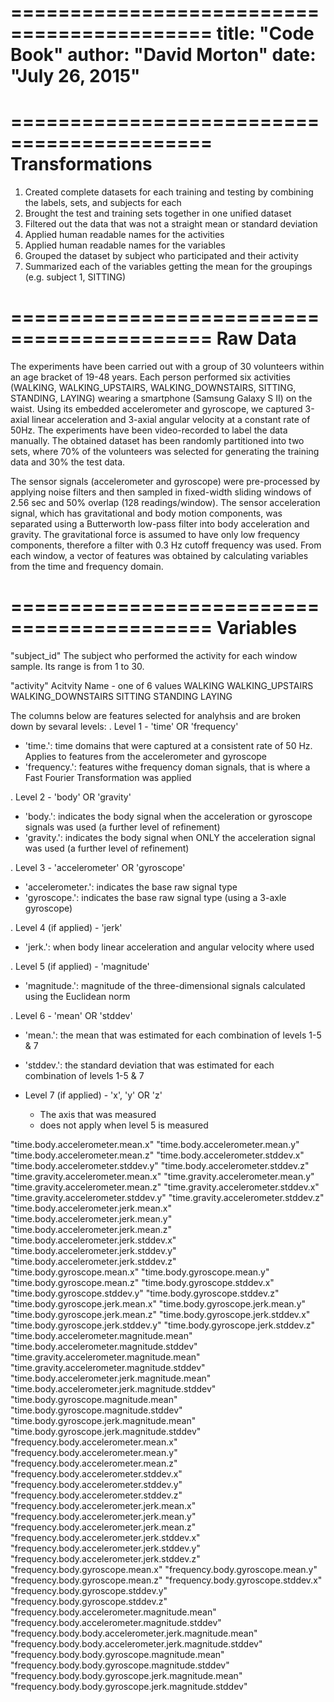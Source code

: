 ===========================================
title: "Code Book"
author: "David Morton"
date: "July 26, 2015"
===========================================

===========================================
Transformations
===========================================
1. Created complete datasets for each training and testing by combining the labels, sets, and subjects for each
2. Brought the test and training sets together in one unified dataset
3. Filtered out the data that was not a straight mean or standard deviation
4. Applied human readable names for the activities
5. Applied human readable names for the variables
6. Grouped the dataset by subject who participated and their activity
7. Summarized each of the variables getting the mean for the groupings (e.g. subject 1, SITTING)

===========================================
Raw Data
===========================================
The experiments have been carried out with a group of 30 volunteers within an age bracket of 19-48 years. Each person performed six activities (WALKING, WALKING_UPSTAIRS, WALKING_DOWNSTAIRS, SITTING, STANDING, LAYING) wearing a smartphone (Samsung Galaxy S II) on the waist. Using its embedded accelerometer and gyroscope, we captured 3-axial linear acceleration and 3-axial angular velocity at a constant rate of 50Hz. The experiments have been video-recorded to label the data manually. The obtained dataset has been randomly partitioned into two sets, where 70% of the volunteers was selected for generating the training data and 30% the test data. 

The sensor signals (accelerometer and gyroscope) were pre-processed by applying noise filters and then sampled in fixed-width sliding windows of 2.56 sec and 50% overlap (128 readings/window). The sensor acceleration signal, which has gravitational and body motion components, was separated using a Butterworth low-pass filter into body acceleration and gravity. The gravitational force is assumed to have only low frequency components, therefore a filter with 0.3 Hz cutoff frequency was used. From each window, a vector of features was obtained by calculating variables from the time and frequency domain. 

===========================================
Variables
===========================================

"subject_id"
    The subject who performed the activity for each window sample. Its range is from 1 to 30.
    
"activity"
    Acitvity Name - one of 6 values
      WALKING
      WALKING_UPSTAIRS
      WALKING_DOWNSTAIRS
      SITTING
      STANDING
      LAYING
      
The columns below are features selected for analyhsis and are broken down by sevaral levels:
. Level 1 - 'time' OR 'frequency'
  - 'time.': time domains that were captured at a consistent rate of 50 Hz. Applies to features from the accelerometer and gyroscope
  - 'frequency.': features withe frequency doman signals, that is where a Fast Fourier Transformation was applied

. Level 2 - 'body' OR 'gravity'
  - 'body.': indicates the body signal when the acceleration or gyroscope signals was used (a further level of refinement)
  - 'gravity.': indicates the body signal when ONLY the acceleration signal was used (a further level of refinement)

. Level 3 - 'accelerometer' OR 'gyroscope'
  - 'accelerometer.': indicates the base raw signal type 
  - 'gyroscope.': indicates the base raw signal type (using a 3-axle gyroscope)
  
. Level 4 (if applied) - 'jerk' 
  - 'jerk.': when body linear acceleration and angular velocity where used

. Level 5 (if applied) - 'magnitude' 
  - 'magnitude.': magnitude of the three-dimensional signals calculated using the Euclidean norm

. Level 6 - 'mean' OR 'stddev'
  - 'mean.': the mean that was estimated for each combination of levels 1-5 & 7  
  - 'stddev.': the standard deviation that was estimated for each combination of levels 1-5 & 7  

- Level 7 (if applied) - 'x', 'y' OR 'z'
  - The axis that was measured
  - does not apply when level 5 is measured

"time.body.accelerometer.mean.x"
"time.body.accelerometer.mean.y"                         
"time.body.accelerometer.mean.z"
"time.body.accelerometer.stddev.x"                       
"time.body.accelerometer.stddev.y"
"time.body.accelerometer.stddev.z"                       
"time.gravity.accelerometer.mean.x"
"time.gravity.accelerometer.mean.y"                      
"time.gravity.accelerometer.mean.z"
"time.gravity.accelerometer.stddev.x"                    
"time.gravity.accelerometer.stddev.y"
"time.gravity.accelerometer.stddev.z"                    
"time.body.accelerometer.jerk.mean.x"
"time.body.accelerometer.jerk.mean.y"                    
"time.body.accelerometer.jerk.mean.z"
"time.body.accelerometer.jerk.stddev.x"                  
"time.body.accelerometer.jerk.stddev.y"
"time.body.accelerometer.jerk.stddev.z"                  
"time.body.gyroscope.mean.x"
"time.body.gyroscope.mean.y"                             
"time.body.gyroscope.mean.z"
"time.body.gyroscope.stddev.x"                           
"time.body.gyroscope.stddev.y"
"time.body.gyroscope.stddev.z"                           
"time.body.gyroscope.jerk.mean.x"
"time.body.gyroscope.jerk.mean.y"                        
"time.body.gyroscope.jerk.mean.z"
"time.body.gyroscope.jerk.stddev.x"                      
"time.body.gyroscope.jerk.stddev.y"
"time.body.gyroscope.jerk.stddev.z"                      
"time.body.accelerometer.magnitude.mean"
"time.body.accelerometer.magnitude.stddev"               
"time.gravity.accelerometer.magnitude.mean"
"time.gravity.accelerometer.magnitude.stddev"            
"time.body.accelerometer.jerk.magnitude.mean"
"time.body.accelerometer.jerk.magnitude.stddev"          
"time.body.gyroscope.magnitude.mean"
"time.body.gyroscope.magnitude.stddev"                   
"time.body.gyroscope.jerk.magnitude.mean"
"time.body.gyroscope.jerk.magnitude.stddev"              
"frequency.body.accelerometer.mean.x"
"frequency.body.accelerometer.mean.y"                    
"frequency.body.accelerometer.mean.z"
"frequency.body.accelerometer.stddev.x"                  
"frequency.body.accelerometer.stddev.y"
"frequency.body.accelerometer.stddev.z"                  
"frequency.body.accelerometer.jerk.mean.x"
"frequency.body.accelerometer.jerk.mean.y"               
"frequency.body.accelerometer.jerk.mean.z"
"frequency.body.accelerometer.jerk.stddev.x"             
"frequency.body.accelerometer.jerk.stddev.y"
"frequency.body.accelerometer.jerk.stddev.z"             
"frequency.body.gyroscope.mean.x"
"frequency.body.gyroscope.mean.y"                        
"frequency.body.gyroscope.mean.z"
"frequency.body.gyroscope.stddev.x"                      
"frequency.body.gyroscope.stddev.y"
"frequency.body.gyroscope.stddev.z"                      
"frequency.body.accelerometer.magnitude.mean"
"frequency.body.accelerometer.magnitude.stddev"          
"frequency.body.body.accelerometer.jerk.magnitude.mean"
"frequency.body.body.accelerometer.jerk.magnitude.stddev"
"frequency.body.body.gyroscope.magnitude.mean"
"frequency.body.body.gyroscope.magnitude.stddev"         
"frequency.body.body.gyroscope.jerk.magnitude.mean"
"frequency.body.body.gyroscope.jerk.magnitude.stddev"  



